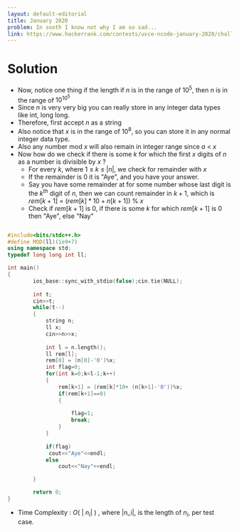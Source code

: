 ```yaml
---
layout: default-editorial
title: January 2020
problem: In sooth I know not why I am so sad...
link: https://www.hackerrank.com/contests/uvce-ncode-january-2020/challenges/antonio-is-melancholic
---
```

# Solution

* Now, notice one thing if the length if $n$ is in the range of $10^5$, then $n$ is in the range of $10^{10^5}$
* Since $n$ is very very big you can really store in any integer data types like int, long long.
* Therefore, first accept $n$ as a string
* Also notice that $x$ is in the range of $10^8$, so you can store it in any normal integer data type.
* Also any number mod $x$ will also remain in integer range since $a%x$ $<$ $x$
* Now how do we check if there is some $k$ for which the first $x$ digits of $n$ as a number is divisible by $x$ ?
  * For every $k$, where $1$ $\le$ $k$ $\le$ $|n|$, we check for remainder with $x$
   * If the remainder is $0$ it is "Aye", and you have your answer.
   * Say you have some remainder at for some number whose last digit is the $k^{th}$ digit of $n$, then we can count remainder in $k+1$, which is
     $rem[k+1]$ = $(rem[k]*10+ n[k+1])$ % $x$ 
   * Check if $rem[k+1]$ is $0$, if there is some $k$ for which $rem[k+1]$ is $0$ then "Aye", else "Nay"  
   


~~~cpp

#include<bits/stdc++.h>
#define MOD(ll)(1e9+7)
using namespace std;
typedef long long int ll;

int main()
{
        ios_base::sync_with_stdio(false);cin.tie(NULL);
        
        int t;
        cin>>t;
        while(t--)
        {
            string n;
            ll x;
            cin>>n>>x;
            
            int l = n.length();
            ll rem[l];
            rem[0] = (n[0]-'0')%x;
            int flag=0;
            for(int k=0;k<l-1;k++)
            {
                rem[k+1] = (rem[k]*10+ (n[k+1]-'0'))%x;
                if(rem[k+1]==0)
                {
                    
                    flag=1;
                    break;
                }
            }
            
            if(flag)
             cout<<"Aye"<<endl;
            else
                cout<<"Nay"<<endl;

        }

        return 0;
}


~~~

* Time Complexity : $O($ $|$ $n_i|$ $)$ , where $|$n_i$|$, is the length of $n_i$, per test case.
